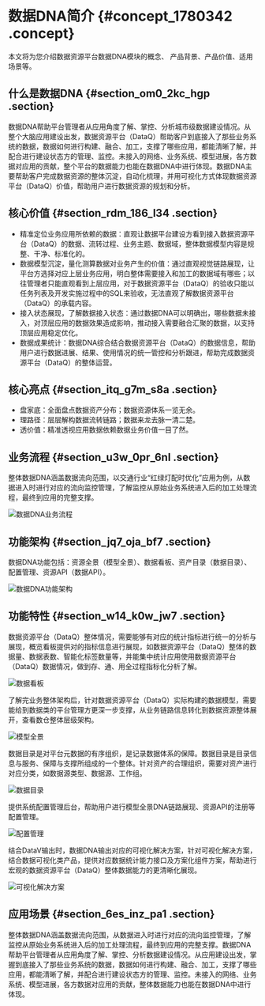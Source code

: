 # 数据DNA简介 {#concept_1780342 .concept}

本文将为您介绍数据资源平台数据DNA模块的概念、 产品背景、产品价值、适用场景等。

## 什么是数据DNA {#section_om0_2kc_hgp .section}

数据DNA帮助平台管理者从应用角度了解、掌控、分析城市级数据建设情况。从整个大脑应用建设出发，数据资源平台（DataQ）帮助客户到底接入了那些业务系统的数据，数据如何进行构建、融合、加工，支撑了哪些应用，都能清晰了解，并配合进行建设状态方的管理、监控。未接入的网络、业务系统、模型进展，各方数据对应用的贡献，整个平台的数据能力也能在数据DNA中进行体现。数据DNA主要帮助客户完成数据资源的整体沉淀，自动化梳理，并用可视化方式体现数据资源平台（DataQ）价值，帮助用户进行数据资源的规划和分析。

## 核心价值 {#section_rdm_186_l34 .section}

-   精准定位业务应用所依赖的数据：直观让数据平台建设方看到接入数据资源平台（DataQ）的数据、流转过程、业务主题、数据域，整体数据模型内容是规整、干净、标准化的。
-   数据模型沉淀，量化测算数据对业务产生的价值：通过直观视觉链路展现，让平台方选择对应上层业务应用，明白整体需要接入和加工的数据域有哪些；以往管理者只能直观看到上层应用，对于数据资源平台（DataQ）的验收只能以任务列表及开发实施过程中的SQL来验收，无法直观了解数据资源平台（DataQ）的承载内容。
-   接入状态展现，了解数据接入状态：通过数据DNA可以明确出，哪些数据未接入，对顶层应用的数据效果造成影响，推动接入需要融合汇聚的数据，以支持顶层应用稳定优化。
-   数据成果统计：数据DNA综合结合数据资源平台（DataQ）的数据信息，帮助用户进行数据进展、结果、使用情况的统一管控和分析跟进，帮助完成数据资源平台（DataQ）的整体运营。

## 核心亮点 {#section_itq_g7m_s8a .section}

-   盘家底：全面盘点数据资产分布；数据资源体系一览无余。
-   理路径：层层解构数据流转链路；数据来龙去脉一清二楚。
-   透价值：精准透视应用数据依赖数据业务价值一目了然。

## 业务流程 {#section_u3w_0pr_6nl .section}

整体数据DNA涵盖数据流向范围，以交通行业“红绿灯配时优化”应用为例，从数据进入时进行对应的流向监控管理，了解监控从原始业务系统进入后的加工处理流程，最终到应用的完整支撑。

![数据DNA业务流程](http://static-aliyun-doc.oss-cn-hangzhou.aliyuncs.com/assets/img/1410121/156776582156292_zh-CN.png)

## 功能架构 {#section_jq7_oja_bf7 .section}

数据DNA功能包括：资源全景（模型全景）、数据看板、资产目录（数据目录）、配置管理、资源API（数据API）。

![数据DNA功能架构](http://static-aliyun-doc.oss-cn-hangzhou.aliyuncs.com/assets/img/1410121/156776582156293_zh-CN.png)

## 功能特性 {#section_w14_k0w_jw7 .section}

数据资源平台（DataQ）整体情况，需要能够有对应的统计指标进行统一的分析与展现，概览看板提供对的指标信息进行展现，如数据资源平台（DataQ）整体的数据量、数据表数、智能化标签数量等，并能集中统计应用使用数据资源平台（DataQ）数据情况，做到存、通、用全过程指标化分析了解。

![数据看板](http://static-aliyun-doc.oss-cn-hangzhou.aliyuncs.com/assets/img/1410121/156776582156296_zh-CN.png)

了解完业务整体架构后，针对数据资源平台（DataQ）实际构建的数据模型，需要能给到数据类的平台管理方更深一步支撑，从业务链路信息转化到数据资源整体展开，查看数仓整体层级架构。

![模型全景](http://static-aliyun-doc.oss-cn-hangzhou.aliyuncs.com/assets/img/1410121/156776582256297_zh-CN.png)

数据目录是对平台元数据的有序组织，是记录数据体系的保障。数据目录是目录信息与服务、保障与支撑所组成的一个整体。针对资产的合理组织，需要对资产进行对应分类，如数据源类型、数据源、工作组。

![数据目录](http://static-aliyun-doc.oss-cn-hangzhou.aliyuncs.com/assets/img/1410121/156776582256310_zh-CN.png)

提供系统配置管理后台，帮助用户进行模型全景DNA链路展现、资源API的注册等配置管理。

![配置管理](http://static-aliyun-doc.oss-cn-hangzhou.aliyuncs.com/assets/img/1410121/156776582256311_zh-CN.png)

结合DataV输出时，数据DNA输出对应的可视化解决方案，针对可视化解决方案，结合数据可视化类产品，提供对应数据统计能力接口及方案化组件方案，帮助进行宏观的数据资源平台（DataQ）整体数据能力的更清晰化展现。

![可视化解决方案](http://static-aliyun-doc.oss-cn-hangzhou.aliyuncs.com/assets/img/1410121/156776582256313_zh-CN.png)

## 应用场景 {#section_6es_inz_pa1 .section}

整体数据DNA涵盖数据流向范围，从数据进入时进行对应的流向监控管理，了解监控从原始业务系统进入后的加工处理流程，最终到应用的完整支撑。数据DNA帮助平台管理者从应用角度了解、掌控、分析数据建设情况。从应用建设出发，掌握到底接入了那些业务系统的数据，数据如何进行构建、融合、加工，支撑了哪些应用，都能清晰了解，并配合进行建设状态方的管理、监控。未接入的网络、业务系统、模型进展，各方数据对应用的贡献，整体数据能力也能在数据DNA中进行体现。


